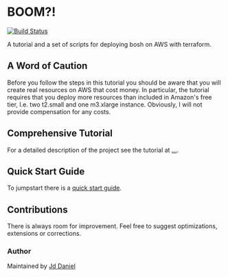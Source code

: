 # BOOM?!

[![Build Status](https://travis-ci.org/ehime/terraform-suicidalbastion.svg?branch=master)](https://travis-ci.org/ehime/terraform-suicidalbastion)

A tutorial and a set of scripts for deploying bosh on AWS with terraform.


## A Word of Caution

Before you follow the steps in this tutorial you should be aware that you will
create real resources on AWS that cost money. In particular, the tutorial requires
that you deploy more resources than included in Amazon's free tier, I.e. two
t2.small and one m3.xlarge instance. Obviously, I will not provide compensation
for any costs.


## Comprehensive Tutorial

For a detailed description of the project see the tutorial at [...]().


## Quick Start Guide

To jumpstart there is a [quick start guide](docs/quickstart.md).


## Contributions

There is always room for improvement.
Feel free to suggest optimizations, extensions or corrections.


### Author

Maintained by [Jd Daniel](mailto:dodomeki@gmail.com)
